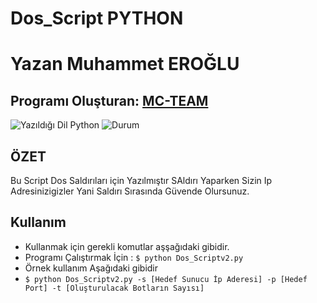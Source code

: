 # Dos_Script PYTHON 

# Yazan Muhammet EROĞLU

## Programı Oluşturan: [MC-TEAM](https://www.github.com/mc-py)

![Yazıldığı Dil Python](https://img.shields.io/badge/Dil-Python-blue.svg "Yazıldığı Dil Python")
![Durum](https://img.shields.io/badge/Test%20Sonucu-Ba%C5%9Far%C4%B1l%C4%B1-green.svg "Test Sonucu")


## ÖZET
Bu Script Dos Saldırıları için Yazılmıştır SAldırı Yaparken Sizin Ip Adresinizigizler Yani Saldırı Sırasında Güvende Olursunuz.
 
## Kullanım
* Kullanmak için gerekli komutlar aşşağıdaki gibidir.
* Programı Çalıştırmak İçin  : `$ python Dos_Scriptv2.py` 
* Örnek kullanım Aşağıdaki gibidir 
* `$ python Dos_Scriptv2.py -s [Hedef Sunucu İp Aderesi] -p [Hedef Port] -t [Oluşturulacak Botların Sayısı] `

